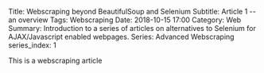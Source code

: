 Title: Webscraping beyond BeautifulSoup and Selenium
Subtitle: Article 1 -- an overview
Tags: Webscraping
Date: 2018-10-15 17:00
Category: Web
Summary: Introduction to a series of articles on alternatives to Selenium for AJAX/Javascript enabled webpages.
Series: Advanced Webscraping
series_index: 1

This is a webscraping article
